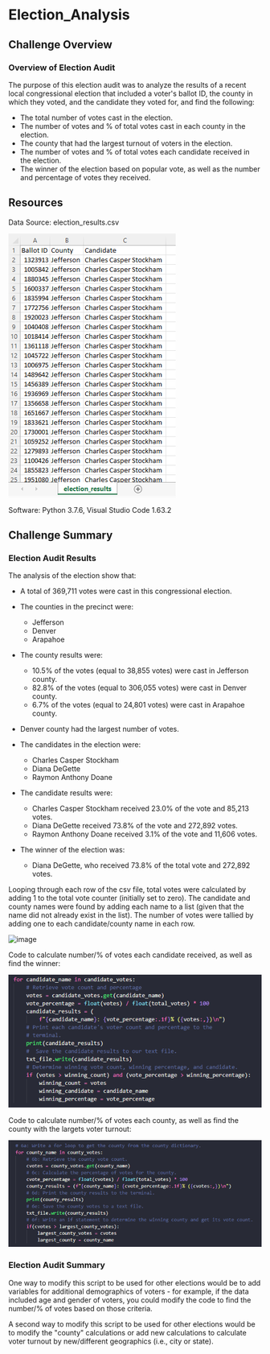 # Election_Analysis

## Challenge Overview
### Overview of Election Audit
The purpose of this election audit was to analyze the results of a recent local congressional election that included a voter's ballot ID, the county in which they voted, and the candidate they voted for, and find the following:
- The total number of votes cast in the election.
- The number of votes and % of total votes cast in each county in the election.
- The county that had the largest turnout of voters in the election.
- The number of votes and % of total votes each candidate received in the election. 
- The winner of the election based on popular vote, as well as the number and percentage of votes they received.

## Resources
Data Source: election_results.csv

![image](Resources/Screenshots/election_results_csv_snapshot.png)

Software: Python 3.7.6, Visual Studio Code 1.63.2

## Challenge Summary
### Election Audit Results
The analysis of the election show that:
- A total of 369,711 votes were cast in this congressional election.  

- The counties in the precinct were:
  - Jefferson
  - Denver
  - Arapahoe

- The county results were:
  - 10.5% of the votes (equal to 38,855 votes) were cast in Jefferson county.
  - 82.8% of the votes (equal to 306,055 votes) were cast in Denver county.
  - 6.7% of the votes (equal to 24,801 votes) were cast in Arapahoe county.
- Denver county had the largest number of votes.

- The candidates in the election were:
  - Charles Casper Stockham
  - Diana DeGette
  - Raymon Anthony Doane

- The candidate results were:
  - Charles Casper Stockham received 23.0% of the vote and 85,213 votes.   
  - Diana DeGette received 73.8% of the vote and 272,892 votes.   
  - Raymon Anthony Doane received 3.1% of the vote and 11,606 votes.   

- The winner of the election was:
  - Diana DeGette, who received 73.8% of the total vote and 272,892 votes.

Looping through each row of the csv file, total votes were calculated by adding 1 to the total vote counter (initially set to zero).  The candidate and county names were found by adding each name to a list (given that the name did not already exist in the list).  The number of votes were tallied by adding one to each candidate/county name in each row. 

![image](Resources/Screenshots/candidate_county_vote_totals_code_snapshot.png".png)

Code to calculate number/% of votes each candidate received, as well as find the winner:

![image](Resources/Screenshots/candidate_code_snapshot.png)

Code to calculate number/% of votes each county, as well as find the county with the largets voter turnout:

![image](Resources/Screenshots/largest_county_code_snapshot.png)

### Election Audit Summary
One way to modify this script to be used for other elections would be to add variables for additional demographics of voters - for example, if the data included age and gender of voters, you could modify the code to find the number/% of votes based on those criteria.

A second way to modify this script to be used for other elections would be to modify the "county" calculations or add new calculations to calculate voter turnout by new/different geographics (i.e., city or state).

